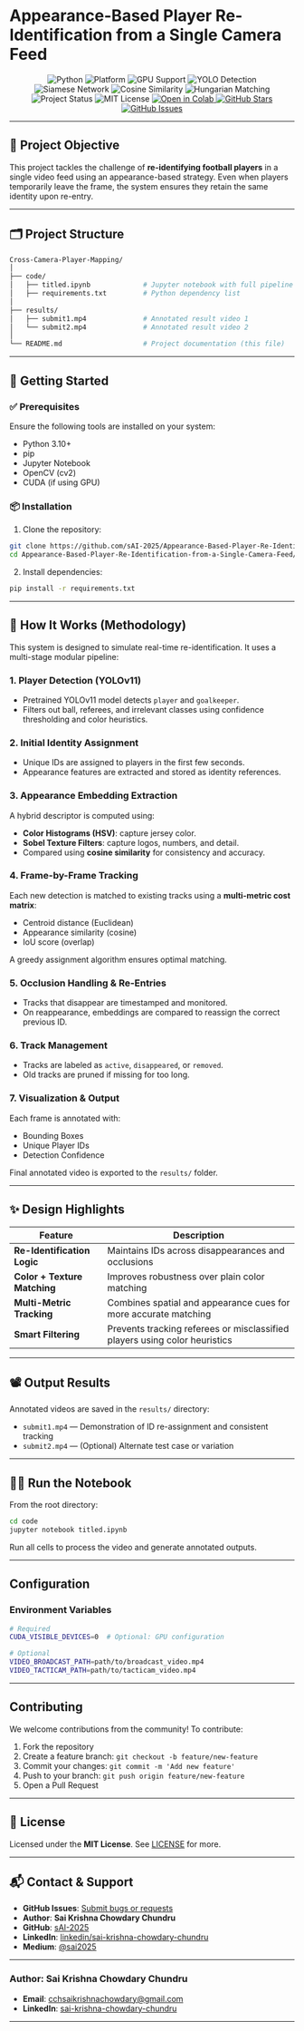 #  Appearance-Based Player Re-Identification from a Single Camera Feed

<p align="center">
  <!-- Programming Language & Environment -->
  <img src="https://img.shields.io/badge/Python-3.10-blue?logo=python" alt="Python" />
  <img src="https://img.shields.io/badge/Platform-Linux%2FWindows-lightgrey?logo=windows" alt="Platform" />
  <img src="https://img.shields.io/badge/GPU-Supported-green?logo=nvidia" alt="GPU Support" />
  
  <!-- AI/ML Technologies -->
  <img src="https://img.shields.io/badge/YOLO-Object%20Detection-orange?logo=opencv" alt="YOLO Detection" />
  <img src="https://img.shields.io/badge/Siamese%20Network-PyTorch-9cf?logo=pytorch" alt="Siamese Network" />
  <img src="https://img.shields.io/badge/Similarity-Cosine%20Score-green?logo=scikitlearn" alt="Cosine Similarity" />
  <img src="https://img.shields.io/badge/Matching-Hungarian%20Algorithm-blue?logo=matrix" alt="Hungarian Matching" />
  
  <!-- Project Info -->
  <img src="https://img.shields.io/badge/Status-Prototype-lightgrey?logo=github" alt="Project Status" />
  <img src="https://img.shields.io/badge/License-MIT-green?logo=opensourceinitiative" alt="MIT License" />

  <!-- Notebook or Live Demo -->
  <a href="https://colab.research.google.com/your_notebook_link_here" target="_blank">
    <img src="https://colab.research.google.com/assets/colab-badge.svg" alt="Open in Colab"/>
  </a>

  <!-- GitHub Socials -->
  <a href="https://github.com/sAI-2025/Cross-Camera-Player-Mapping/stargazers" target="_blank">
    <img src="https://img.shields.io/github/stars/sAI-2025/Cross-Camera-Player-Mapping?style=social" alt="GitHub Stars"/>
  </a>
  <a href="https://github.com/sAI-2025/Cross-Camera-Player-Mapping/issues" target="_blank">
    <img src="https://img.shields.io/github/issues/sAI-2025/Cross-Camera-Player-Mapping?style=social" alt="GitHub Issues"/>
  </a>
</p>

---

## 📌 Project Objective

This project tackles the challenge of **re-identifying football players** in a single video feed using an appearance-based strategy. Even when players temporarily leave the frame, the system ensures they retain the same identity upon re-entry.

---

## 🗂️ Project Structure

```bash
Cross-Camera-Player-Mapping/
│
├── code/
│   ├── titled.ipynb             # Jupyter notebook with full pipeline implementation
│   ├── requirements.txt         # Python dependency list
│
├── results/
│   ├── submit1.mp4              # Annotated result video 1
│   └── submit2.mp4              # Annotated result video 2
│
└── README.md                    # Project documentation (this file)
````

---

## 🚀 Getting Started

### ✅ Prerequisites

Ensure the following tools are installed on your system:

* Python 3.10+
* pip
* Jupyter Notebook
* OpenCV (cv2)
* CUDA (if using GPU)

### 📦 Installation

1. Clone the repository:

```bash
git clone https://github.com/sAI-2025/Appearance-Based-Player-Re-Identification-from-a-Single-Camera-Feed.git
cd Appearance-Based-Player-Re-Identification-from-a-Single-Camera-Feed/code
```

2. Install dependencies:

```bash
pip install -r requirements.txt
```

---

## 🧠 How It Works (Methodology)

This system is designed to simulate real-time re-identification. It uses a multi-stage modular pipeline:

### 1.  Player Detection (YOLOv11)

* Pretrained YOLOv11 model detects `player` and `goalkeeper`.
* Filters out ball, referees, and irrelevant classes using confidence thresholding and color heuristics.

### 2.  Initial Identity Assignment

* Unique IDs are assigned to players in the first few seconds.
* Appearance features are extracted and stored as identity references.

### 3.  Appearance Embedding Extraction

A hybrid descriptor is computed using:

* **Color Histograms (HSV)**: capture jersey color.
* **Sobel Texture Filters**: capture logos, numbers, and detail.
* Compared using **cosine similarity** for consistency and accuracy.

### 4.  Frame-by-Frame Tracking

Each new detection is matched to existing tracks using a **multi-metric cost matrix**:

* Centroid distance (Euclidean)
* Appearance similarity (cosine)
* IoU score (overlap)

A greedy assignment algorithm ensures optimal matching.

### 5.  Occlusion Handling & Re-Entries

* Tracks that disappear are timestamped and monitored.
* On reappearance, embeddings are compared to reassign the correct previous ID.

### 6.  Track Management

* Tracks are labeled as `active`, `disappeared`, or `removed`.
* Old tracks are pruned if missing for too long.

### 7.  Visualization & Output

Each frame is annotated with:

* Bounding Boxes
* Unique Player IDs
* Detection Confidence

Final annotated video is exported to the `results/` folder.

---

## ✨ Design Highlights

| Feature                      | Description                                                                |
| ---------------------------- | -------------------------------------------------------------------------- |
| **Re-Identification Logic**  | Maintains IDs across disappearances and occlusions                         |
| **Color + Texture Matching** | Improves robustness over plain color matching                              |
| **Multi-Metric Tracking**    | Combines spatial and appearance cues for more accurate matching            |
| **Smart Filtering**          | Prevents tracking referees or misclassified players using color heuristics |

---

## 📽️ Output Results

Annotated videos are saved in the `results/` directory:

* `submit1.mp4` — Demonstration of ID re-assignment and consistent tracking
* `submit2.mp4` — (Optional) Alternate test case or variation

---

## 👩‍💻 Run the Notebook

From the root directory:

```bash
cd code
jupyter notebook titled.ipynb
```

Run all cells to process the video and generate annotated outputs.

---

## Configuration

### Environment Variables

```bash
# Required
CUDA_VISIBLE_DEVICES=0  # Optional: GPU configuration

# Optional
VIDEO_BROADCAST_PATH=path/to/broadcast_video.mp4
VIDEO_TACTICAM_PATH=path/to/tacticam_video.mp4
```

---

## Contributing

We welcome contributions from the community! To contribute:

1. Fork the repository
2. Create a feature branch: `git checkout -b feature/new-feature`
3. Commit your changes: `git commit -m 'Add new feature'`
4. Push to your branch: `git push origin feature/new-feature`
5. Open a Pull Request

---

## 📄 License

Licensed under the **MIT License**. See [LICENSE](./LICENSE) for more.

---


## 📬 Contact & Support

* **GitHub Issues**: [Submit bugs or requests](https://github.com/sAI-2025/Appearance-Based-Player-Re-Identification-from-a-Single-Camera-Feed/issues)
* **Author**: **Sai Krishna Chowdary Chundru**
* **GitHub**: [sAI-2025](https://github.com/sAI-2025)
* **LinkedIn**: [linkedin/sai-krishna-chowdary-chundru](https://linkedin.com/in/sai-krishna-chowdary-chundru)
* **Medium**: [@sai2025](https://medium.com/@sai2025)
---

### Author: Sai Krishna Chowdary Chundru

* **Email**: cchsaikrishnachowdary@gmail.com
* **LinkedIn**: [sai-krishna-chowdary-chundru](https://linkedin.com/in/sai-krishna-chowdary-chundru)

---
